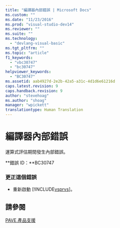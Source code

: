 ```yaml
---
title: "編譯器內部錯誤 | Microsoft Docs"
ms.custom: ""
ms.date: "11/23/2016"
ms.prod: "visual-studio-dev14"
ms.reviewer: ""
ms.suite: ""
ms.technology: 
  - "devlang-visual-basic"
ms.tgt_pltfrm: ""
ms.topic: "article"
f1_keywords: 
  - "vbc30747"
  - "bc30747"
helpviewer_keywords: 
  - "BC30747"
ms.assetid: aab4927d-2e2b-42a5-a31c-4d1d6e61216d
caps.latest.revision: 9
caps.handback.revision: 9
author: "stevehoag"
ms.author: "shoag"
manager: "wpickett"
translationtype: Human Translation
---
```

# 編譯器內部錯誤
運算式評估期間發生內部錯誤。  
  
 **錯誤 ID：**BC30747  
  
### 更正這個錯誤  
  
-   重新啟動 [!INCLUDE[vsprvs](../../csharp/includes/vsprvs_md.md)]。  
  
## 請參閱  
 [PAVE 產品支援](http://msdn.microsoft.com/zh-tw/77e75b8b-817d-45bf-9c38-458930d873b4)